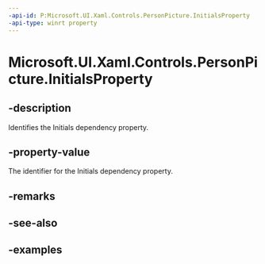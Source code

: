 ```yaml
---
-api-id: P:Microsoft.UI.Xaml.Controls.PersonPicture.InitialsProperty
-api-type: winrt property
---
```


<!-- Property syntax.
public DependencyProperty InitialsProperty { get; }
-->

# Microsoft.UI.Xaml.Controls.PersonPicture.InitialsProperty

## -description

Identifies the Initials dependency property.

## -property-value

The identifier for the Initials dependency property.

## -remarks

## -see-also

## -examples

